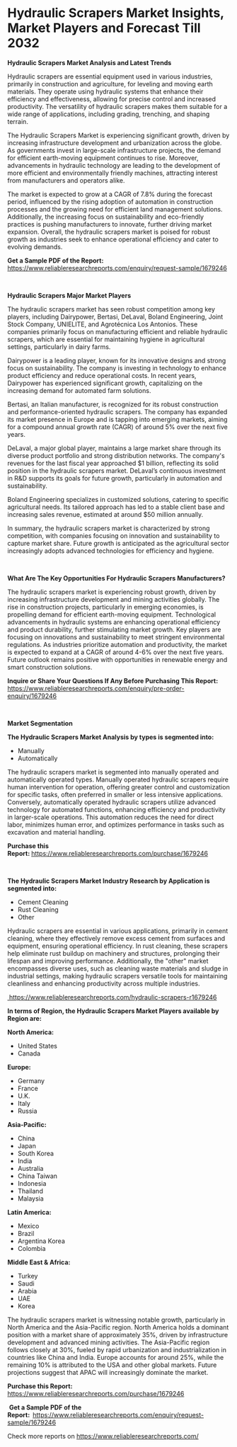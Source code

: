 <p><h1>Hydraulic Scrapers Market Insights, Market Players and Forecast Till 2032</h1></p><p><strong>Hydraulic Scrapers Market Analysis and Latest Trends</strong></p>
<p><p>Hydraulic scrapers are essential equipment used in various industries, primarily in construction and agriculture, for leveling and moving earth materials. They operate using hydraulic systems that enhance their efficiency and effectiveness, allowing for precise control and increased productivity. The versatility of hydraulic scrapers makes them suitable for a wide range of applications, including grading, trenching, and shaping terrain.</p><p>The Hydraulic Scrapers Market is experiencing significant growth, driven by increasing infrastructure development and urbanization across the globe. As governments invest in large-scale infrastructure projects, the demand for efficient earth-moving equipment continues to rise. Moreover, advancements in hydraulic technology are leading to the development of more efficient and environmentally friendly machines, attracting interest from manufacturers and operators alike.</p><p>The market is expected to grow at a CAGR of 7.8% during the forecast period, influenced by the rising adoption of automation in construction processes and the growing need for efficient land management solutions. Additionally, the increasing focus on sustainability and eco-friendly practices is pushing manufacturers to innovate, further driving market expansion. Overall, the hydraulic scrapers market is poised for robust growth as industries seek to enhance operational efficiency and cater to evolving demands.</p></p>
<p><strong>Get a Sample PDF of the Report:&nbsp;</strong> <a href="https://www.reliableresearchreports.com/enquiry/request-sample/1679246?utm_campaign=3012&utm_medium=2&utm_source=Github&utm_content=ia&utm_term=10042025&utm_id=hydraulic-scrapers">https://www.reliableresearchreports.com/enquiry/request-sample/1679246</a></p>
<p>&nbsp;</p>
<p><strong>Hydraulic Scrapers Major Market Players</strong></p>
<p><p>The hydraulic scrapers market has seen robust competition among key players, including Dairypower, Bertasi, DeLaval, Boland Engineering, Joint Stock Company, UNIELITE, and Agrotécnica Los Antonios. These companies primarily focus on manufacturing efficient and reliable hydraulic scrapers, which are essential for maintaining hygiene in agricultural settings, particularly in dairy farms.</p><p>Dairypower is a leading player, known for its innovative designs and strong focus on sustainability. The company is investing in technology to enhance product efficiency and reduce operational costs. In recent years, Dairypower has experienced significant growth, capitalizing on the increasing demand for automated farm solutions.</p><p>Bertasi, an Italian manufacturer, is recognized for its robust construction and performance-oriented hydraulic scrapers. The company has expanded its market presence in Europe and is tapping into emerging markets, aiming for a compound annual growth rate (CAGR) of around 5% over the next five years.</p><p>DeLaval, a major global player, maintains a large market share through its diverse product portfolio and strong distribution networks. The company's revenues for the last fiscal year approached $1 billion, reflecting its solid position in the hydraulic scrapers market. DeLaval’s continuous investment in R&D supports its goals for future growth, particularly in automation and sustainability.</p><p>Boland Engineering specializes in customized solutions, catering to specific agricultural needs. Its tailored approach has led to a stable client base and increasing sales revenue, estimated at around $50 million annually.</p><p>In summary, the hydraulic scrapers market is characterized by strong competition, with companies focusing on innovation and sustainability to capture market share. Future growth is anticipated as the agricultural sector increasingly adopts advanced technologies for efficiency and hygiene.</p></p>
<p>&nbsp;</p>
<p><strong>What Are The Key Opportunities For Hydraulic Scrapers Manufacturers?</strong></p>
<p><p>The hydraulic scrapers market is experiencing robust growth, driven by increasing infrastructure development and mining activities globally. The rise in construction projects, particularly in emerging economies, is propelling demand for efficient earth-moving equipment. Technological advancements in hydraulic systems are enhancing operational efficiency and product durability, further stimulating market growth. Key players are focusing on innovations and sustainability to meet stringent environmental regulations. As industries prioritize automation and productivity, the market is expected to expand at a CAGR of around 4-6% over the next five years. Future outlook remains positive with opportunities in renewable energy and smart construction solutions.</p></p>
<p><strong>Inquire or Share Your Questions If Any Before Purchasing This Report:</strong> <a href="https://www.reliableresearchreports.com/enquiry/pre-order-enquiry/1679246?utm_campaign=3012&utm_medium=2&utm_source=Github&utm_content=ia&utm_term=10042025&utm_id=hydraulic-scrapers">https://www.reliableresearchreports.com/enquiry/pre-order-enquiry/1679246</a></p>
<p>&nbsp;</p>
<p><strong>Market Segmentation</strong></p>
<p><strong>The Hydraulic Scrapers Market Analysis by types is segmented into:</strong></p>
<p><ul><li>Manually</li><li>Automatically</li></ul></p>
<p><p>The hydraulic scrapers market is segmented into manually operated and automatically operated types. Manually operated hydraulic scrapers require human intervention for operation, offering greater control and customization for specific tasks, often preferred in smaller or less intensive applications. Conversely, automatically operated hydraulic scrapers utilize advanced technology for automated functions, enhancing efficiency and productivity in larger-scale operations. This automation reduces the need for direct labor, minimizes human error, and optimizes performance in tasks such as excavation and material handling.</p></p>
<p><strong>Purchase this Report:&nbsp;</strong><a href="https://www.reliableresearchreports.com/purchase/1679246?utm_campaign=3012&utm_medium=2&utm_source=Github&utm_content=ia&utm_term=10042025&utm_id=hydraulic-scrapers">https://www.reliableresearchreports.com/purchase/1679246</a></p>
<p>&nbsp;</p>
<p><strong>The Hydraulic Scrapers Market Industry Research by Application is segmented into:</strong></p>
<p><ul><li>Cement Cleaning</li><li>Rust Cleaning</li><li>Other</li></ul></p>
<p><p>Hydraulic scrapers are essential in various applications, primarily in cement cleaning, where they effectively remove excess cement from surfaces and equipment, ensuring operational efficiency. In rust cleaning, these scrapers help eliminate rust buildup on machinery and structures, prolonging their lifespan and improving performance. Additionally, the "other" market encompasses diverse uses, such as cleaning waste materials and sludge in industrial settings, making hydraulic scrapers versatile tools for maintaining cleanliness and enhancing productivity across multiple industries.</p></p>
<p><a href="https://www.reliableresearchreports.com/hydraulic-scrapers-r1679246?utm_campaign=3012&utm_medium=2&utm_source=Github&utm_content=ia&utm_term=10042025&utm_id=hydraulic-scrapers">&nbsp;https://www.reliableresearchreports.com/hydraulic-scrapers-r1679246</a></p>
<p><strong>In terms of Region, the Hydraulic Scrapers Market Players available by Region are:</strong></p>
<p>
    <p> <strong> North America: </strong>
        <ul>
            <li>United States</li>
            <li>Canada</li>
        </ul>
        </p> 
    <p> <strong> Europe: </strong>
        <ul>
            <li>Germany</li>
            <li>France</li>
            <li>U.K.</li>
            <li>Italy</li>
            <li>Russia</li>
        </ul>
        </p> 
    <p> <strong> Asia-Pacific: </strong>
        <ul>
            <li>China</li>
            <li>Japan</li>
            <li>South Korea</li>
            <li>India</li>
            <li>Australia</li>
            <li>China Taiwan</li>
            <li>Indonesia</li>
            <li>Thailand</li>
            <li>Malaysia</li>
        </ul>
        </p> 
    <p> <strong> Latin America: </strong>
        <ul>
            <li>Mexico</li>
            <li>Brazil</li>
            <li>Argentina Korea</li>
            <li>Colombia</li>
        </ul>
        </p> 
    <p> <strong> Middle East & Africa: </strong>
        <ul>
            <li>Turkey</li>
            <li>Saudi</li>
            <li>Arabia</li>
            <li>UAE</li>
            <li>Korea</li>
        </ul>
    </p>
    </p>
<p><p>The hydraulic scrapers market is witnessing notable growth, particularly in North America and the Asia-Pacific region. North America holds a dominant position with a market share of approximately 35%, driven by infrastructure development and advanced mining activities. The Asia-Pacific region follows closely at 30%, fueled by rapid urbanization and industrialization in countries like China and India. Europe accounts for around 25%, while the remaining 10% is attributed to the USA and other global markets. Future projections suggest that APAC will increasingly dominate the market.</p></p>
<p><strong>Purchase this Report: </strong><a href="https://www.reliableresearchreports.com/purchase/1679246?utm_campaign=3012&utm_medium=2&utm_source=Github&utm_content=ia&utm_term=10042025&utm_id=hydraulic-scrapers">https://www.reliableresearchreports.com/purchase/1679246</a></p>
<p>&nbsp;<strong>Get a Sample PDF of the Report:&nbsp;&nbsp;</strong><a href="https://www.reliableresearchreports.com/enquiry/request-sample/1679246?utm_campaign=3012&utm_medium=2&utm_source=Github&utm_content=ia&utm_term=10042025&utm_id=hydraulic-scrapers">https://www.reliableresearchreports.com/enquiry/request-sample/1679246</a></p>
<p><strong></strong></p>
<p>Check more reports on <a href="https://www.reliableresearchreports.com/?utm_campaign=3012&utm_medium=2&utm_source=Github&utm_content=ia&utm_term=10042025&utm_id=hydraulic-scrapers">https://www.reliableresearchreports.com/</a></p>